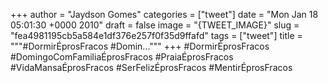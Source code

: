 
+++
author = "Jaydson Gomes"
categories = ["tweet"]
date = "Mon Jan 18 05:01:30 +0000 2010"
draft = false
image = "{TWEET_IMAGE}"
slug = "fea4981195cb5a584e1df376e257f0f35d9ffafd"
tags = ["tweet"]
title = """#DormirÉprosFracos #Domin..."""
+++
#DormirÉprosFracos #DomingoComFamiliaÉprosFracos #PraiaÉprosFracos #VidaMansaÉprosFracos #SerFelizÉprosFracos #MentirÉprosFracos
